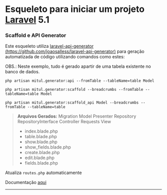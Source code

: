 Esqueleto para iniciar um projeto [Laravel](http://laravel.com/) 5.1
====================================

### Scaffold e API Generator
Este esqueleto utiliza [laravel-api-generator (https://github.com/joaosalless/laravel-api-generator)](https://github.com/joaosalless/laravel-api-generator) para geração automatizada de código utilizando comandos como estes:

OBS.: Neste exemplo, tudo é gerado apartir de uma tabela existente no banco de dados.
```
php artisan mitul.generator:api --fromTable --tableName=table Model

php artisan mitul.generator:scaffold --breadcrumbs --fromTable --tableName=table Model

php artisan mitul.generator:scaffold_api Model --breadcrumbs --fromTable --tableName=table
```

> **Arquivos Gerados:**
> Migration
> Model
> Presenter
> Repository
> RepositoryInterface
> Controller
> Requests
> View
> - index.blade.php
> - table.blade.php
> - show.blade.php
> - show_fields.blade.php
> - create.blade.php
> - edit.blade.php
> - fields.blade.php

Atualiza `routes.php` automaticamente

Documentação [aqui](https://github.com/joaosalless/laravel-api-generator)

----------